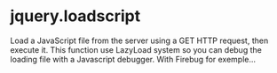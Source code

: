 jquery.loadscript
=================

Load a JavaScript file from the server using a GET HTTP request, then execute it. This function use LazyLoad system so you can debug the loading file with a Javascript debugger. With Firebug for exemple...